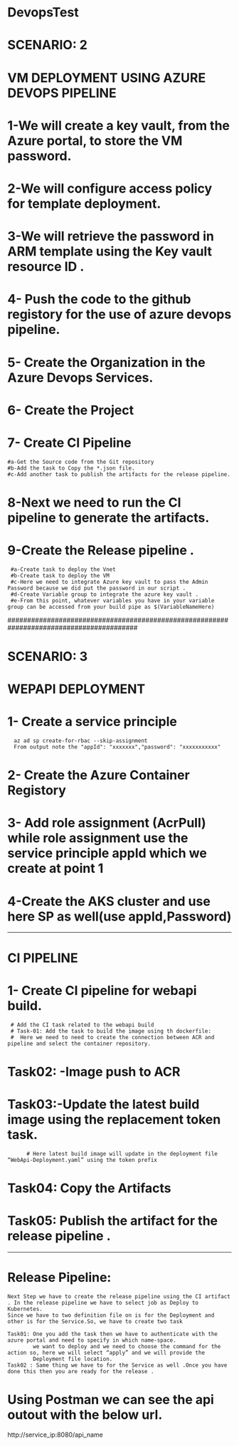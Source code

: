 # DevopsTest
# SCENARIO: 2
# VM DEPLOYMENT USING AZURE DEVOPS PIPELINE
#  1-We will create a key vault, from the Azure portal, to store the VM password. 

  #   2-We will configure access policy for template deployment.


 #   3-We will retrieve the password in ARM template using the Key vault resource ID .




# 4- Push the code to the github registory for the use of azure devops pipeline.



# 5- Create the Organization in the Azure Devops Services.

# 6- Create the Project 

# 7- Create CI Pipeline

    #a-Get the Source code from the Git repository
    #b-Add the task to Copy the *.json file.
    #c-Add another task to publish the artifacts for the release pipeline.
# 8-Next we need to run the CI pipeline to generate the artifacts.

# 9-Create the Release pipeline .

     #a-Create task to deploy the Vnet 
     #b-Create task to deploy the VM
     #c-Here we need to integrate Azure key vault to pass the Admin Password because we did put the password in our script .
     #d-Create Variable group to integrate the azure key vault .
     #e-From this point, whatever variables you have in your variable group can be accessed from your build pipe as $(VariableNameHere)


#########################################################################################
# SCENARIO: 3
#  WEPAPI DEPLOYMENT

#  1- Create a service principle 
      az ad sp create-for-rbac --skip-assignment
      From output note the "appId": "xxxxxxx","password": "xxxxxxxxxxx"
#  2- Create the Azure Container Registory 
#  3- Add role assignment (AcrPull) while role assignment use the service principle appId which we create at point 1
#  4-Create the AKS cluster and use here SP as well(use appId,Password)
--------------------------------------------------------------------------------------------
#  CI PIPELINE
# 1- Create CI pipeline for webapi build.
     # Add the CI task related to the webapi build
     # Task-01: Add the task to build the image using th dockerfile:
     #  Here we need to need to create the connection between ACR and pipeline and select the container repository.
   
# Task02: -Image push to ACR
# Task03:-Update the latest build image using the replacement token task.
          # Here latest build image will update in the deployment file “WebApi-Deployment.yaml” using the token prefix
# Task04: Copy the Artifacts
# Task05: Publish the artifact for the release pipeline .

----------------------------------------------------------------------------
# Release Pipeline:
    Next Step we have to create the release pipeline using the CI artifact . In the release pipeline we have to select job as Deploy to Kubernetes.
    Since we have to two definition file on is for the Deployment and other is for the Service.So, we have to create two task 

    Task01: One you add the task then we have to authenticate with the azure portal and need to specify in which name-space.
            we want to deploy and we need to choose the command for the action so, here we will select “apply” and we will provide the
            Deployment file location.
    Task02 : Same thing we have to for the Service as well .Once you have done this then you are ready for the release .


# Using Postman we can see the api outout with the below url.

http://service_ip:8080/api_name
  
